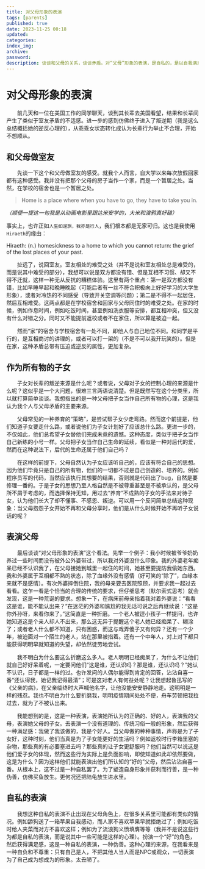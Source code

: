 ```yaml
---
title: 对父母形象的表演
tags: [parents]
published: true
date: 2023-11-25 00:18
updated:
categories:
index_img:
archive:
password:
description: 谈谈和父母的关系，谈谈矛盾。对“父母”形象的表演，是自私的，是以自我满足为目的。
---
```


# 对父母形象的表演

&emsp;&emsp;前几天和一位在美国工作的同学聊天，谈到其长辈去美国看望，结果和长辈间产生了类似于室友矛盾的不适感。进一步的感到仿佛终于进入了叛逆期（我是这么总结概括她的逆反心理的），从乖乖女状态转化成认为长辈行为举止不合理，开始不想顺从。
## 和父母做室友
&emsp;&emsp;先谈一下这个和父母做室友的感受。就我个人而言，自大学以来每次放假回家都有这种感受。我并没有把那个父母的房子当作一个家，而是一个暂居之处。当然，在学校的宿舍也是一个暂居之处。
> Home is a place where when you have to go, they have to take you in.<br>

_（顺便一提这一句我是从动画电影里跟达米安学的，大米和渡鸦真好磕）_

事实上，也许正如`人生如逆旅，我亦是行人`，我们根本都是无家可归。这也是我使用`Hiraeth`的缘由：

<p class="note note-primary">
Hiraeth: (n.) homesickness to a home to which you cannot return: the grief of the lost places of your past.
</p>

&emsp;&emsp;扯远了，说回室友。室友相处的难受之处（并不是说和室友相处总是难受的，而是说其中难受的部分），我想可以说是双方都没有错、但是互相不习惯、却又不得不迁就，这样一种无从反抗的糟糕体验。这里有两个重点：第一是双方都没有错，比如早睡早起和晚睡晚起（可能后者有一丝不符合积极向上好好学习的大学生形象），或者对冷热的不同感受（导致开关空调等问题）；第二是不得不一起居住，然后互相难受。这两点都是在学校宿舍和回家与父母同住时的难受之处。在家的时候，例如作息时间，例如吃饭时间，甚至例如洗衣服等安排，都互相冲突，但又没有什么对错之分。同时又不能提前返校或者不在家住，所以算是被迫一起。

&emsp;&emsp;然而“家”的宿舍与学校宿舍有一处不同，即他人与自己地位不同。和同学是平行的，是互相商讨的讲理的，或者可以打一架的（不是不可以我开玩笑的）。但是在家，这种矛盾总带有压迫或逆反的属性，更加复杂。

## 作为所有物的子女
&emsp;&emsp;子女对长辈的叛逆来源是什么呢？或者说，父母对子女的控制心理的来源是什么呢？这似乎是一个大问题，很难三言两语说清楚。但是既然写在这个分类里，所以就打算简单谈谈。我想指出的是一种父母把子女当作自己所有物的心理，这是我认为我个人与父母矛盾的主要来源。

&emsp;&emsp;父母常见的一种养育的“策略”，是尝试帮子女少走弯路。然而这个前提是，他们知道子女要走什么路，或者说他们为子女计划好了应该总什么路。更进一步的，不仅如此，他们总希望子女替他们完成未竟的遗憾。这种态度，类似于把子女当作自己新练的小号一样。父母把子女当作自己生命的延续，看似是一种对后代的爱，然而在这种说法下，后代的生命还属于他们自己吗？

&emsp;&emsp;在这样的前提下，父母自然认为子女应该听自己的，应该有符合自己的思想。因为他们毕竟只是自己的所有物，他们的一切都不过是自己创造的、培养的。例如程序员写的代码，当然应该执行其想要的结果，否则就是代码出了bug，自然是要修理一番的。于是子女的思想乃至人格自然是不被尊重甚至是不被承认的，是父母所不屑于考虑的，而选择保持无知，用过去“养育”不成熟的子女的手法来对待子女，认为他们长大了却不懂事、不感恩、叛逆。可以用一个反问简单总结这种现象：当父母抱怨子女开始不再和父母分享时，他们是从什么时候开始不再听子女说话的呢？

## 表演父母
&emsp;&emsp;最后谈谈“对父母形象的表演”这个看法。先举一个例子：我小时候被爷爷奶奶养过一些时间而没有被外公外婆带过，所以我对外婆没什么印象。我的外婆老年痴呆已经不认识我了，在父母接她到城里一起住的时间，她甚至要提防我偷她东西。我和外婆属于互相都不熟的状态，除了血缘外没有感情（好可笑的“除了”，血缘本来就不是感情）。有次外婆摔倒住院，我的母亲要去医院照顾，并要求我一起过去看看。这乍一看是个恰当的合理的传统的要求，但仔细思考（默尔索式思考）就会发现，这是一种荒诞的要求。想象一下，在病床前母亲指着我对着外婆说：“看看这是谁，能不能认出来？”在迷茫的外婆和尴尬的我无话可说之后再继续说：“这是你外孙呀，来看你来了。”这简直是一种折磨。一个老人被逗小孩子一样提问，也许她知道这是个亲人却人不出来，那么这无异于提醒这个老人她已经痴呆了、糊涂了；或者老人什么都不知道，只有困惑，而这与戏弄傻子又有何异？还有一个少年，被迫面对一个陌生的老人，站在那里被指着。还有一个中年人，对上对下都只能获得明明早就知道的失望，却依然徒劳地尝试。

&emsp;&emsp;我不明白为什么要这么折磨这么多人。老人明明已经痴呆了，为什么不让他们就自己好好呆着呢，一定要问他们“这是谁，还认识吗？那是谁，还认识吗？”她认不认识，日子都是一样的过。也许发问的人偶尔能得到肯定的回答，沾沾自喜一番“还认得我，她记我记得最清”；可是这对老人有何益处呢？让我想起鲁迅写的《父亲的病》，在父亲临终时大声喊他名字，让他没能安安静静地走。这明明是一样的残忍。我也不明白为什么要折磨我，明明疫情期间处处不便，舟车劳顿把我拉过去，就为了不被认出来。

&emsp;&emsp;我能想到的是，这是一种表演，表演她所认为的正确的、好的人，表演我的父母，表演她父母的子女。去表演一个没有道理的、传统习俗一般的形象，然后获得一种满足感：我做了我该做的，我是个好人。当父母做的种种事情，声称是为了子女好，这种时刻，他们当真是为了子女能更好的生活吗？例如返校时行李箱里塞的杂物，那些真的有必要塞进去吗？那些真的让子女更舒服吗？他们当然可以说这是他们爱子女的体现，然而这些行为实际上是负面影响，即使知道如此却依然要做，这是为什么？因为这样他们就能表演出他们所认知的“好的”父母，然后沾沾自喜一番。从根本上，这不过是一种自私罢了。为了塑造自身形象并获利而行善，是一种伪善，仿佛买鱼放生。更何况还把陆龟放生进水里。

## 自私的表演
&emsp;&emsp;我想这种自私的表演不止出现在父母角色上，在很多关系里可能都有类似的情况。例如舔狗送了一箱苹果自我感动，而人家不喜欢苹果早就拒绝过了；例如吃饭时给人夹菜而对方不喜欢这样；例如为了流浪狗义愤填膺等等（我并不是说这些行为都是自私的表演，而是说其中一些可能是这样的心理）。扮演一个“好”的角色，然后获得满足感，这是一种自私的表演，一种伪善。这种心理的来源，在我看来是一种自负和不尊重：只有自己是人，不把其他人当人而是NPC或观众，一切表演为了自己成为想成为的形象。太丑陋了。
